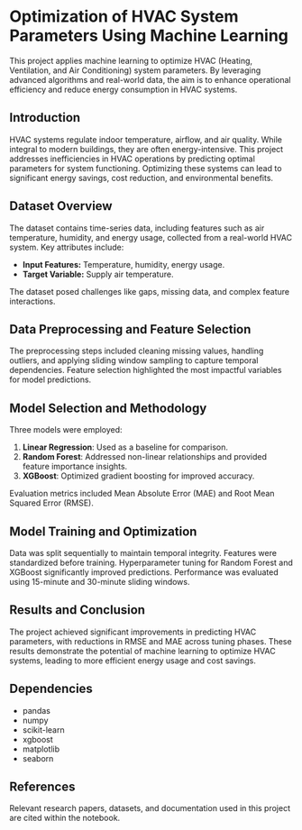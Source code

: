 # Optimization of HVAC System Parameters Using Machine Learning

This project applies machine learning to optimize HVAC (Heating, Ventilation, and Air Conditioning) system parameters. By leveraging advanced algorithms and real-world data, the aim is to enhance operational efficiency and reduce energy consumption in HVAC systems.

## Introduction  
HVAC systems regulate indoor temperature, airflow, and air quality. While integral to modern buildings, they are often energy-intensive. This project addresses inefficiencies in HVAC operations by predicting optimal parameters for system functioning. Optimizing these systems can lead to significant energy savings, cost reduction, and environmental benefits.

## Dataset Overview  
The dataset contains time-series data, including features such as air temperature, humidity, and energy usage, collected from a real-world HVAC system. Key attributes include:  
- **Input Features:** Temperature, humidity, energy usage.  
- **Target Variable:** Supply air temperature.  

The dataset posed challenges like gaps, missing data, and complex feature interactions.

## Data Preprocessing and Feature Selection  
The preprocessing steps included cleaning missing values, handling outliers, and applying sliding window sampling to capture temporal dependencies. Feature selection highlighted the most impactful variables for model predictions.

## Model Selection and Methodology  
Three models were employed:  
1. **Linear Regression**: Used as a baseline for comparison.  
2. **Random Forest**: Addressed non-linear relationships and provided feature importance insights.  
3. **XGBoost**: Optimized gradient boosting for improved accuracy.  

Evaluation metrics included Mean Absolute Error (MAE) and Root Mean Squared Error (RMSE).

## Model Training and Optimization  
Data was split sequentially to maintain temporal integrity. Features were standardized before training. Hyperparameter tuning for Random Forest and XGBoost significantly improved predictions. Performance was evaluated using 15-minute and 30-minute sliding windows.

## Results and Conclusion  
The project achieved significant improvements in predicting HVAC parameters, with reductions in RMSE and MAE across tuning phases. These results demonstrate the potential of machine learning to optimize HVAC systems, leading to more efficient energy usage and cost savings.

## Dependencies
* pandas
* numpy
* scikit-learn
* xgboost
* matplotlib
* seaborn

## References
Relevant research papers, datasets, and documentation used in this project are cited within the notebook.
